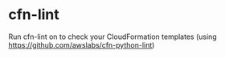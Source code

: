 # cfn-lint
Run cfn-lint on to check your CloudFormation templates (using https://github.com/awslabs/cfn-python-lint)
